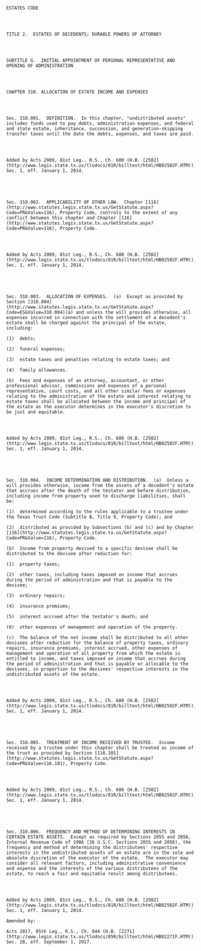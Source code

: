 ﻿
    
    
    	
    					
    
    
    ESTATES CODE
    
      
    
    
    TITLE 2.  ESTATES OF DECEDENTS; DURABLE POWERS OF ATTORNEY
    
      
    
    
    SUBTITLE G.  INITIAL APPOINTMENT OF PERSONAL REPRESENTATIVE AND OPENING OF ADMINISTRATION
    
      
    
    
    CHAPTER 310. ALLOCATION OF ESTATE INCOME AND EXPENSES
    
      
    
    
    Sec. 310.001.  DEFINITION.  In this chapter, "undistributed assets" includes funds used to pay debts, administration expenses, and federal and state estate, inheritance, succession, and generation-skipping transfer taxes until the date the debts, expenses, and taxes are paid.
    
    
    
    
    Added by Acts 2009, 81st Leg., R.S., Ch. 680 (H.B. [2502](http://www.legis.state.tx.us/tlodocs/81R/billtext/html/HB02502F.HTM)), Sec. 1, eff. January 1, 2014.
    
    
    
    
    
    Sec. 310.002.  APPLICABILITY OF OTHER LAW.  Chapter [116](http://www.statutes.legis.state.tx.us/GetStatute.aspx?Code=PR&Value=116), Property Code, controls to the extent of any conflict between this chapter and Chapter [116](http://www.statutes.legis.state.tx.us/GetStatute.aspx?Code=PR&Value=116), Property Code.
    
    
    
    
    Added by Acts 2009, 81st Leg., R.S., Ch. 680 (H.B. [2502](http://www.legis.state.tx.us/tlodocs/81R/billtext/html/HB02502F.HTM)), Sec. 1, eff. January 1, 2014.
    
    
    
    
    
    Sec. 310.003.  ALLOCATION OF EXPENSES.  (a)  Except as provided by Section [310.004](http://www.statutes.legis.state.tx.us/GetStatute.aspx?Code=ES&Value=310.004)(a) and unless the will provides otherwise, all expenses incurred in connection with the settlement of a decedent's estate shall be charged against the principal of the estate, including:
    
    (1)  debts;
    
    (2)  funeral expenses;
    
    (3)  estate taxes and penalties relating to estate taxes; and
    
    (4)  family allowances.
    
    (b)  Fees and expenses of an attorney, accountant, or other professional advisor, commissions and expenses of a personal representative, court costs, and all other similar fees or expenses relating to the administration of the estate and interest relating to estate taxes shall be allocated between the income and principal of the estate as the executor determines in the executor's discretion to be just and equitable.
    
    
    
    
    Added by Acts 2009, 81st Leg., R.S., Ch. 680 (H.B. [2502](http://www.legis.state.tx.us/tlodocs/81R/billtext/html/HB02502F.HTM)), Sec. 1, eff. January 1, 2014.
    
    
    
    
    
    Sec. 310.004.  INCOME DETERMINATION AND DISTRIBUTION.  (a)  Unless a will provides otherwise, income from the assets of a decedent's estate that accrues after the death of the testator and before distribution, including income from property used to discharge liabilities, shall be:
    
    (1)  determined according to the rules applicable to a trustee under the Texas Trust Code (Subtitle B, Title 9, Property Code); and
    
    (2)  distributed as provided by Subsections (b) and (c) and by Chapter [116](http://www.statutes.legis.state.tx.us/GetStatute.aspx?Code=PR&Value=116), Property Code.
    
    (b)  Income from property devised to a specific devisee shall be distributed to the devisee after reduction for:
    
    (1)  property taxes;
    
    (2)  other taxes, including taxes imposed on income that accrues during the period of administration and that is payable to the devisee;
    
    (3)  ordinary repairs;
    
    (4)  insurance premiums;
    
    (5)  interest accrued after the testator's death; and
    
    (6)  other expenses of management and operation of the property.
    
    (c)  The balance of the net income shall be distributed to all other devisees after reduction for the balance of property taxes, ordinary repairs, insurance premiums, interest accrued, other expenses of management and operation of all property from which the estate is entitled to income, and taxes imposed on income that accrues during the period of administration and that is payable or allocable to the devisees, in proportion to the devisees' respective interests in the undistributed assets of the estate.
    
    
    
    
    Added by Acts 2009, 81st Leg., R.S., Ch. 680 (H.B. [2502](http://www.legis.state.tx.us/tlodocs/81R/billtext/html/HB02502F.HTM)), Sec. 1, eff. January 1, 2014.
    
    
    
    
    
    Sec. 310.005.  TREATMENT OF INCOME RECEIVED BY TRUSTEE.  Income received by a trustee under this chapter shall be treated as income of the trust as provided by Section [116.101](http://www.statutes.legis.state.tx.us/GetStatute.aspx?Code=PR&Value=116.101), Property Code.
    
    
    
    
    Added by Acts 2009, 81st Leg., R.S., Ch. 680 (H.B. [2502](http://www.legis.state.tx.us/tlodocs/81R/billtext/html/HB02502F.HTM)), Sec. 1, eff. January 1, 2014.
    
    
    
    
    
    Sec. 310.006.  FREQUENCY AND METHOD OF DETERMINING INTERESTS IN CERTAIN ESTATE ASSETS.  Except as required by Sections 2055 and 2056, Internal Revenue Code of 1986 (26 U.S.C. Sections 2055 and 2056), the frequency and method of determining the distributees' respective interests in the undistributed assets of an estate are in the sole and absolute discretion of the executor of the estate.  The executor may consider all relevant factors, including administrative convenience and expense and the interests of the various distributees of the estate, to reach a fair and equitable result among distributees.
    
    
    
    
    Added by Acts 2009, 81st Leg., R.S., Ch. 680 (H.B. [2502](http://www.legis.state.tx.us/tlodocs/81R/billtext/html/HB02502F.HTM)), Sec. 1, eff. January 1, 2014.
    
    Amended by: 
    
    Acts 2017, 85th Leg., R.S., Ch. 844 (H.B. [2271](http://www.legis.state.tx.us/tlodocs/85R/billtext/html/HB02271F.HTM)), Sec. 28, eff. September 1, 2017.
    
    
    
    
    				

